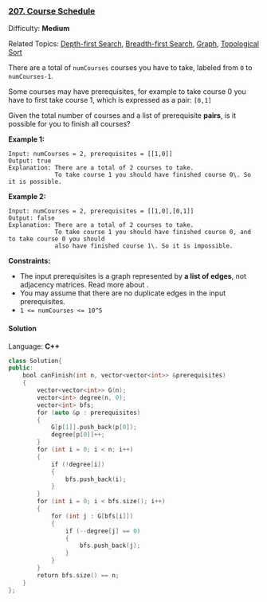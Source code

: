### [207\. Course Schedule](https://leetcode.com/problems/course-schedule/)

Difficulty: **Medium**

Related Topics: [Depth-first Search](https://leetcode.com/tag/depth-first-search/), [Breadth-first Search](https://leetcode.com/tag/breadth-first-search/), [Graph](https://leetcode.com/tag/graph/), [Topological Sort](https://leetcode.com/tag/topological-sort/)

There are a total of `numCourses` courses you have to take, labeled from `0` to `numCourses-1`.

Some courses may have prerequisites, for example to take course 0 you have to first take course 1, which is expressed as a pair: `[0,1]`

Given the total number of courses and a list of prerequisite **pairs**, is it possible for you to finish all courses?

**Example 1:**

```
Input: numCourses = 2, prerequisites = [[1,0]]
Output: true
Explanation: There are a total of 2 courses to take.
             To take course 1 you should have finished course 0\. So it is possible.
```

**Example 2:**

```
Input: numCourses = 2, prerequisites = [[1,0],[0,1]]
Output: false
Explanation: There are a total of 2 courses to take.
             To take course 1 you should have finished course 0, and to take course 0 you should
             also have finished course 1\. So it is impossible.
```

**Constraints:**

- The input prerequisites is a graph represented by **a list of edges**, not adjacency matrices. Read more about .
- You may assume that there are no duplicate edges in the input prerequisites.
- `1 <= numCourses <= 10^5`

#### Solution

Language: **C++**

```c++
class Solution{
public:
    bool canFinish(int n, vector<vector<int>> &prerequisites)
    {
        vector<vector<int>> G(n);
        vector<int> degree(n, 0);
        vector<int> bfs;
        for (auto &p : prerequisites)
        {
            G[p[1]].push_back(p[0]);
            degree[p[0]]++;
        }
        for (int i = 0; i < n; i++)
        {
            if (!degree[i])
            {
                bfs.push_back(i);
            }
        }
        for (int i = 0; i < bfs.size(); i++)
        {
            for (int j : G[bfs[i]])
            {
                if (--degree[j] == 0)
                {
                    bfs.push_back(j);
                }
            }
        }
        return bfs.size() == n;
    }
};
```
